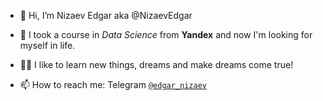 - 👋 Hi, I’m Nizaev Edgar aka @NizaevEdgar
- 👀 I took a course in *Data Science* from **Yandex** and now I'm looking for myself in life.
- 👨‍💻 I like to learn new things, dreams and make dreams come true!

- 📫 How to reach me: Telegram [`@edgar_nizaev`](https://t.me)

<!---
NizaevEdgar/NizaevEdgar is a ✨ special ✨ repository because its `README.md` (this file) appears on your GitHub profile.
You can click the Preview link to take a look at your changes.
--->
